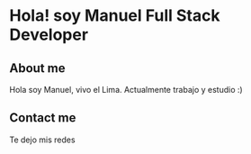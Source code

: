 # Hola! soy Manuel Full Stack Developer

## About me
Hola soy Manuel, vivo el Lima.
Actualmente trabajo y estudio :)    

## Contact me

Te dejo mis redes

